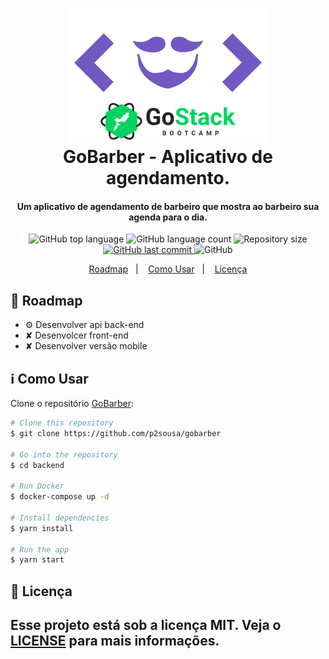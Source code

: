 <h1 align="center">
    <img alt="GoBarber" src="gobarber.png" />
    <br>
    GoBarber - Aplicativo de agendamento.
</h1>

<h4 align="center">
  Um aplicativo de agendamento de barbeiro que mostra ao barbeiro sua agenda para o dia.
</h4>
<p align="center">
  <img alt="GitHub top language" src="https://img.shields.io/github/languages/top/p2sousa/gobarber.svg">
  <img alt="GitHub language count" src="https://img.shields.io/github/languages/count/p2sousa/gobarber.svg">
  <img alt="Repository size" src="https://img.shields.io/github/repo-size/p2sousa/gobarber.svg">
  <a href="https://github.com/p2sousa/gobarber/commits/master">
    <img alt="GitHub last commit" src="https://img.shields.io/github/last-commit/p2sousa/gobarber.svg">
  </a>

  <img alt="GitHub" src="https://img.shields.io/github/license/p2sousa/gobarber.svg">
</p>

<p align="center">
  <a href="#rocket-roadmap">Roadmap</a>&nbsp;&nbsp;&nbsp;|&nbsp;&nbsp;&nbsp;
  <a href="#information_source-how-to-use">Como Usar</a>&nbsp;&nbsp;&nbsp;|&nbsp;&nbsp;&nbsp;
  <a href="#memo-licensa">Licença</a>
</p>

## :rocket: Roadmap

- ⚙︎︎ Desenvolver api back-end
- ✘ Desenvolcer front-end
- ✘ Desenvolver versão mobile

## :information_source: Como Usar

Clone o repositório [GoBarber](https://github.com/p2sousa/gobarber):

```bash
# Clone this repository
$ git clone https://github.com/p2sousa/gobarber

# Go into the repository
$ cd backend

# Run Docker
$ docker-compose up -d

# Install dependencies
$ yarn install

# Run the app
$ yarn start
```

## :memo: Licença
Esse projeto está sob a licença MIT. Veja o [LICENSE](https://github.com/p2sousa/gobarber/blob/master/LICENSE) para mais informações.
---
